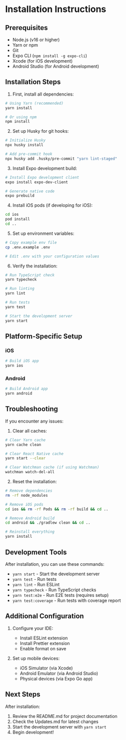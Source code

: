 # Installation Instructions

## Prerequisites
- Node.js (v16 or higher)
- Yarn or npm
- Git
- Expo CLI (`npm install -g expo-cli`)
- Xcode (for iOS development)
- Android Studio (for Android development)

## Installation Steps

1. First, install all dependencies:
```bash
# Using Yarn (recommended)
yarn install

# Or using npm
npm install
```

2. Set up Husky for git hooks:
```bash
# Initialize Husky
npx husky install

# Add pre-commit hook
npx husky add .husky/pre-commit "yarn lint-staged"
```

3. Install Expo development build:
```bash
# Install Expo development client
expo install expo-dev-client

# Generate native code
expo prebuild
```

4. Install iOS pods (if developing for iOS):
```bash
cd ios
pod install
cd ..
```

5. Set up environment variables:
```bash
# Copy example env file
cp .env.example .env

# Edit .env with your configuration values
```

6. Verify the installation:
```bash
# Run TypeScript check
yarn typecheck

# Run linting
yarn lint

# Run tests
yarn test

# Start the development server
yarn start
```

## Platform-Specific Setup

### iOS
```bash
# Build iOS app
yarn ios
```

### Android
```bash
# Build Android app
yarn android
```

## Troubleshooting

If you encounter any issues:

1. Clear all caches:
```bash
# Clear Yarn cache
yarn cache clean

# Clear React Native cache
yarn start --clear

# Clear Watchman cache (if using Watchman)
watchman watch-del-all
```

2. Reset the installation:
```bash
# Remove dependencies
rm -rf node_modules

# Remove iOS pods
cd ios && rm -rf Pods && rm -rf build && cd ..

# Remove Android build
cd android && ./gradlew clean && cd ..

# Reinstall everything
yarn install
```

## Development Tools

After installation, you can use these commands:

- `yarn start` - Start the development server
- `yarn test` - Run tests
- `yarn lint` - Run ESLint
- `yarn typecheck` - Run TypeScript checks
- `yarn test:e2e` - Run E2E tests (requires setup)
- `yarn test:coverage` - Run tests with coverage report

## Additional Configuration

1. Configure your IDE:
   - Install ESLint extension
   - Install Prettier extension
   - Enable format on save

2. Set up mobile devices:
   - iOS Simulator (via Xcode)
   - Android Emulator (via Android Studio)
   - Physical devices (via Expo Go app)

## Next Steps

After installation:
1. Review the README.md for project documentation
2. Check the Updates.md for latest changes
3. Start the development server with `yarn start`
4. Begin development!
